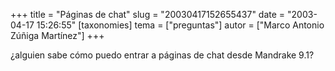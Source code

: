 +++
title = "Páginas de chat"
slug = "20030417152655437"
date = "2003-04-17 15:26:55"
[taxonomies]
tema = ["preguntas"]
autor = ["Marco Antonio Zúñiga Martínez"]
+++

¿alguien sabe cómo puedo entrar a páginas de chat desde Mandrake 9.1?

